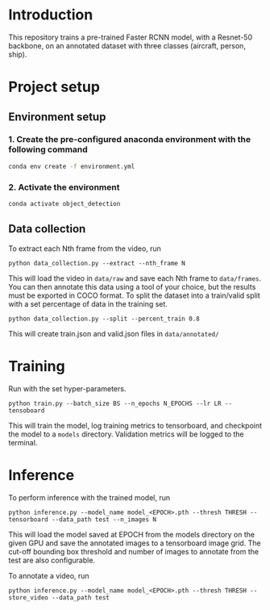 # Introduction
This repository trains a pre-trained Faster RCNN model, with a Resnet-50 backbone,
on an annotated dataset with three classes (aircraft, person, ship). 

# Project setup

## Environment setup
### 1. Create the pre-configured anaconda environment with the following command
```bash
conda env create -f environment.yml
```

### 2. Activate the environment
```bash
conda activate object_detection
```

## Data collection
To extract each Nth frame from the video, run
```shell
python data_collection.py --extract --nth_frame N
```

This will load the video in `data/raw` and save each Nth frame to `data/frames`.
You can then annotate this data using a tool of your choice, but the results must be exported in COCO format.
To split the dataset into a train/valid split with a set percentage of data in the training set.
```shell
python data_collection.py --split --percent_train 0.8
```
This will create train.json and valid.json files in `data/annotated/`

# Training

Run with the set hyper-parameters.
```shell
python train.py --batch_size BS --n_epochs N_EPOCHS --lr LR --tensoboard
```
This will train the model, log training metrics to tensorboard, and checkpoint the model to a `models` directory.
Validation metrics will be logged to the terminal.

# Inference
To perform inference with the trained model, run
```shell
python inference.py --model_name model_<EPOCH>.pth --thresh THRESH --tensorboard --data_path test --n_images N
```
This will load the model saved at EPOCH from the models directory on the given GPU
and save the annotated images to a tensorboard image grid. The cut-off bounding box threshold and number of images
to annotate from the test are also configurable.

To annotate a video, run
```shell
python inference.py --model_name model_<EPOCH>.pth --thresh THRESH --store_video --data_path test
```
